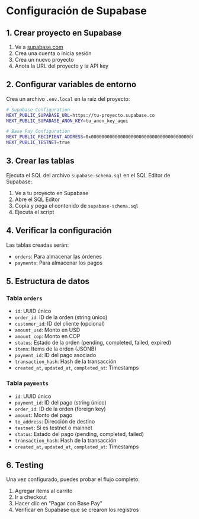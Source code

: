 # Configuración de Supabase

## 1. Crear proyecto en Supabase

1. Ve a [supabase.com](https://supabase.com)
2. Crea una cuenta o inicia sesión
3. Crea un nuevo proyecto
4. Anota la URL del proyecto y la API key

## 2. Configurar variables de entorno

Crea un archivo `.env.local` en la raíz del proyecto:

```bash
# Supabase Configuration
NEXT_PUBLIC_SUPABASE_URL=https://tu-proyecto.supabase.co
NEXT_PUBLIC_SUPABASE_ANON_KEY=tu_anon_key_aqui

# Base Pay Configuration
NEXT_PUBLIC_RECIPIENT_ADDRESS=0x0000000000000000000000000000000000000000
NEXT_PUBLIC_TESTNET=true
```

## 3. Crear las tablas

Ejecuta el SQL del archivo `supabase-schema.sql` en el SQL Editor de Supabase:

1. Ve a tu proyecto en Supabase
2. Abre el SQL Editor
3. Copia y pega el contenido de `supabase-schema.sql`
4. Ejecuta el script

## 4. Verificar la configuración

Las tablas creadas serán:
- `orders`: Para almacenar las órdenes
- `payments`: Para almacenar los pagos

## 5. Estructura de datos

### Tabla `orders`
- `id`: UUID único
- `order_id`: ID de la orden (string único)
- `customer_id`: ID del cliente (opcional)
- `amount_usd`: Monto en USD
- `amount_cop`: Monto en COP
- `status`: Estado de la orden (pending, completed, failed, expired)
- `items`: Items de la orden (JSONB)
- `payment_id`: ID del pago asociado
- `transaction_hash`: Hash de la transacción
- `created_at`, `updated_at`, `completed_at`: Timestamps

### Tabla `payments`
- `id`: UUID único
- `payment_id`: ID del pago (string único)
- `order_id`: ID de la orden (foreign key)
- `amount`: Monto del pago
- `to_address`: Dirección de destino
- `testnet`: Si es testnet o mainnet
- `status`: Estado del pago (pending, completed, failed)
- `transaction_hash`: Hash de la transacción
- `created_at`, `updated_at`, `completed_at`: Timestamps

## 6. Testing

Una vez configurado, puedes probar el flujo completo:
1. Agregar items al carrito
2. Ir a checkout
3. Hacer clic en "Pagar con Base Pay"
4. Verificar en Supabase que se crearon los registros
